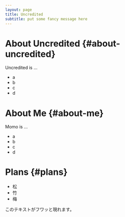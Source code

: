```yaml
---
layout: page
title: Uncredited
subtitle: put some fancy message here
---
```


# About Uncredited {#about-uncredited}

Uncredited is ...

- a
- b
- c
- d

# About Me {#about-me}

Momo is ...

- a
- b
- c
- d

# Plans {#plans}

- 松
- 竹　
- 梅


<p class="fade-in">このテキストがフワッと現れます。</p>